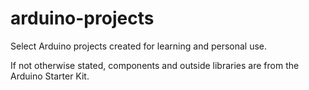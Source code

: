 # arduino-projects

Select Arduino projects created for learning and personal use.

If not otherwise stated, components and outside libraries are from the Arduino Starter Kit.
